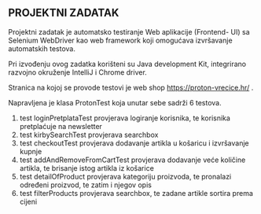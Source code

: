 ## PROJEKTNI ZADATAK

Projektni zadatak je automatsko testiranje Web aplikacije (Frontend- UI) sa Selenium WebDriver kao web framework koji omogućava izvršavanje automatskih testova. 

Pri izvođenju ovog zadatka korišteni su Java development Kit, integrirano razvojno okruženje IntelliJ i Chrome driver.

Stranica na kojoj se provode testovi je web shop https://proton-vrecice.hr/ .

Napravljena je klasa ProtonTest koja unutar sebe sadrži 6 testova.

1. test loginPretplataTest provjerava logiranje korisnika, te korisnika pretplaćuje na newsletter
2. test kirbySearchTest provjerava searchbox
3. test checkoutTest provjerava dodavanje artikla u košaricu i izvršavanje kupnje
4. test addAndRemoveFromCartTest provjerava dodavanje veće količine artikla, te brisanje istog artikla iz košarice
5. test detailOfProduct provjerava kategoriju proizvoda, te pronalazi određeni proizvod, te zatim i njegov opis
6. test filterProducts provjerava searchbox, te zadane artikle sortira prema cijeni 
